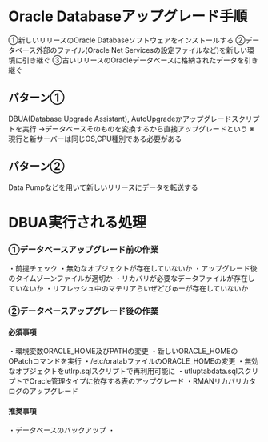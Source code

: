 # Oracle Databaseアップグレード手順
①新しいリリースのOracle Databaseソフトウェアをインストールする
②データベース外部のファイル(Oracle Net Servicesの設定ファイルなど)を新しい環境に引き継ぐ
③古いリリースのOracleデータベースに格納されたデータを引き継ぐ
## パターン①
DBUA(Database Upgrade Assistant), AutoUpgradeかアップグレードスクリプトを実行
→データベースそのものを変換するから直接アップグレードという
※現行と新サーバーは同じOS,CPU種別である必要がある
## パターン②
Data Pumpなどを用いて新しいリリースにデータを転送する

# DBUA実行される処理

### ①データベースアップグレード前の作業
・前提チェック
・無効なオブジェクトが存在していないか
・アップグレード後のタイムゾーンファイルが適切か
・リカバリが必要なデータファイルが存在していないか
・リフレッシュ中のマテリアらいぜどびゅーが存在していないか
### ②データベースアップグレード後の作業
#### 必須事項
・環境変数ORACLE_HOME及びPATHの変更
・新しいORACLE_HOMEのOPatchコマンドを実行
・/etc/oratabファイルのORACLE_HOMEの変更
・無効なオブジェクトをutlrp.sqlスクリプトで再利用可能に
・utluptabdata.sqlスクリプトでOracle管理タイプに依存する表のアップグレード
・RMANリカバリカタログのアップグレード
#### 推奨事項
・データベースのバックアップ
・